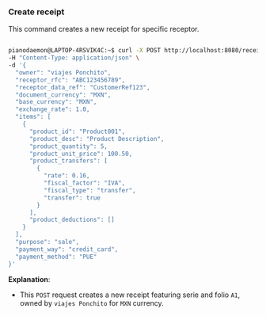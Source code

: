 ### Create receipt

This command creates a new receipt for specific receptor.

```sh

pianodaemon@LAPTOP-4RSVIK4C:~$ curl -X POST http://localhost:8080/receipts \
-H "Content-Type: application/json" \
-d '{
  "owner": "viajes Ponchito",
  "receptor_rfc": "ABC123456789",
  "receptor_data_ref": "CustomerRef123",
  "document_currency": "MXN",
  "base_currency": "MXN",
  "exchange_rate": 1.0,
  "items": [
    {
      "product_id": "Product001",
      "product_desc": "Product Description",
      "product_quantity": 5,
      "product_unit_price": 100.50,
      "product_transfers": [
        {
          "rate": 0.16,
          "fiscal_factor": "IVA",
          "fiscal_type": "transfer",
          "transfer": true
        }
      ],
      "product_deductions": []
    }
  ],
  "purpose": "sale",
  "payment_way": "credit_card",
  "payment_method": "PUE"
}'
```

**Explanation**:

-   This `POST` request creates a new receipt featuring serie and folio `A1`, owned by `viajes Ponchito` for `MXN` currency.
